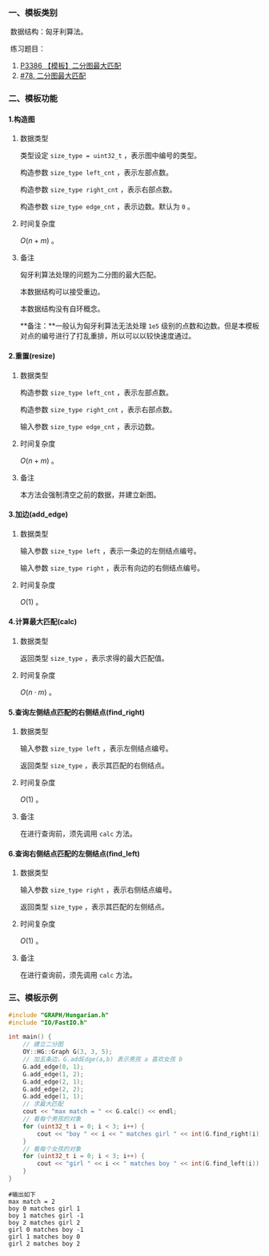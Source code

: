 ### 一、模板类别

​	数据结构：匈牙利算法。

​	练习题目：

1. [P3386 【模板】二分图最大匹配](https://www.luogu.com.cn/problem/P3386)
2. [#78. 二分图最大匹配](https://uoj.ac/problem/78)

### 二、模板功能

#### 1.构造图

1. 数据类型

   类型设定 `size_type = uint32_t` ，表示图中编号的类型。

   构造参数 `size_type left_cnt` ，表示左部点数。
   
   构造参数 `size_type right_cnt` ，表示右部点数。

   构造参数 `size_type edge_cnt` ，表示边数。默认为 `0` 。

2. 时间复杂度

   $O(n+m)$ 。

3. 备注

   匈牙利算法处理的问题为二分图的最大匹配。

   本数据结构可以接受重边。
   
   本数据结构没有自环概念。
   
   **备注：**一般认为匈牙利算法无法处理 `1e5` 级别的点数和边数。但是本模板对点的编号进行了打乱重排，所以可以以较快速度通过。

#### 2.重置(resize)

1. 数据类型

   构造参数 `size_type left_cnt` ，表示左部点数。
   
   构造参数 `size_type right_cnt` ，表示右部点数。

   输入参数 `size_type edge_cnt` ，表示边数。

2. 时间复杂度

   $O(n+m)$ 。

3. 备注

   本方法会强制清空之前的数据，并建立新图。

#### 3.加边(add_edge)

1. 数据类型

   输入参数 `size_type left`​ ，表示一条边的左侧结点编号。

   输入参数 `size_type right` ，表示有向边的右侧结点编号。

2. 时间复杂度

   $O(1)$ 。

#### 4.计算最大匹配(calc)

1. 数据类型

   返回类型 `size_type` ，表示求得的最大匹配值。

2. 时间复杂度

   $O(n\cdot m)$ 。

#### 5.查询左侧结点匹配的右侧结点(find_right)

1. 数据类型

   输入参数 `size_type left` ，表示左侧结点编号。

   返回类型 `size_type` ，表示其匹配的右侧结点。

2. 时间复杂度

   $O(1)$ 。

3. 备注

   在进行查询前，须先调用 `calc` 方法。

#### 6.查询右侧结点匹配的左侧结点(find_left)

1. 数据类型

   输入参数 `size_type right` ，表示右侧结点编号。

   返回类型 `size_type` ，表示其匹配的左侧结点。

2. 时间复杂度

   $O(1)$ 。

3. 备注

   在进行查询前，须先调用 `calc` 方法。


### 三、模板示例

```c++
#include "GRAPH/Hungarian.h"
#include "IO/FastIO.h"

int main() {
    // 建立二分图
    OY::HG::Graph G(3, 3, 5);
    // 加五条边，G.addEdge(a,b) 表示男孩 a 喜欢女孩 b
    G.add_edge(0, 1);
    G.add_edge(1, 2);
    G.add_edge(2, 1);
    G.add_edge(2, 2);
    G.add_edge(1, 1);
    // 求最大匹配
    cout << "max match = " << G.calc() << endl;
    // 看每个男孩的对象
    for (uint32_t i = 0; i < 3; i++) {
        cout << "boy " << i << " matches girl " << int(G.find_right(i)) << endl;
    }
    // 看每个女孩的对象
    for (uint32_t i = 0; i < 3; i++) {
        cout << "girl " << i << " matches boy " << int(G.find_left(i)) << endl;
    }
}
```

```
#输出如下
max match = 2
boy 0 matches girl 1
boy 1 matches girl -1
boy 2 matches girl 2
girl 0 matches boy -1
girl 1 matches boy 0
girl 2 matches boy 2

```

